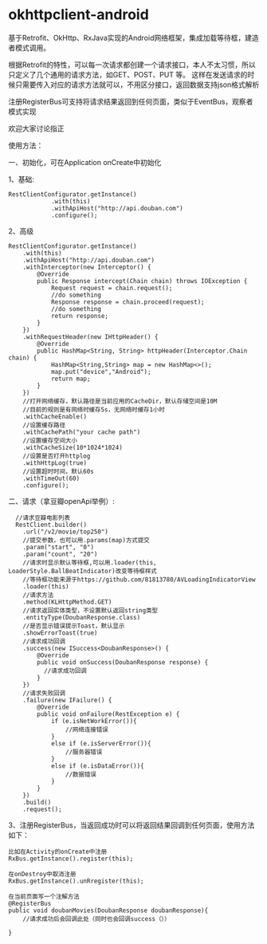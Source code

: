 # okhttpclient-android
基于Retrofit、OkHttp、RxJava实现的Android网络框架，集成加载等待框，建造者模式调用。

根据Retrofit的特性，可以每一次请求都创建一个请求接口，本人不太习惯，所以只定义了几个通用的请求方法，如GET、POST、PUT 等。
这样在发送请求的时候只需要传入对应的请求方法就可以，不用区分接口，返回数据支持json格式解析

注册RegisterBus可支持将请求结果返回到任何页面，类似于EventBus，观察者模式实现

欢迎大家讨论指正

使用方法：

一、初始化，可在Application onCreate中初始化

1、基础:

    RestClientConfigurator.getInstance()
                .with(this)
                .withApiHost("http://api.douban.com")
                .configure();

2、高级

    RestClientConfigurator.getInstance()
        .with(this)
        .withApiHost("http://api.douban.com")
        .withInterceptor(new Interceptor() {
            @Override
            public Response intercept(Chain chain) throws IOException {
                Request request = chain.request();
                //do something
                Response response = chain.proceed(request);
                //do something
                return response;
            }
        })
        .withRequestHeader(new IHttpHeader() {
            @Override
            public HashMap<String, String> httpHeader(Interceptor.Chain chain) {
                HashMap<String,String> map = new HashMap<>();
                map.put("device","Android");
                return map;
            }
        })
        //打开网络缓存，默认路径是当前应用的CacheDir，默认存储空间是10M
        //目前的规则是有网络时缓存5s，无网络时缓存1小时
        .withCacheEnable()
        //设置缓存路径
        .withCachePath("your cache path")
        //设置缓存空间大小
        .withCacheSize(10*1024*1024)
        //设置是否打开httplog
        .withHttpLog(true)
        //设置超时时间，默认60s
        .withTimeOut(60)
        .configure();
        
二、请求（拿豆瓣openApi举例）:

      //请求豆瓣电影列表
      RestClient.builder()
        .url("/v2/movie/top250")
        //提交参数，也可以用.params(map)方式提交
        .param("start", "0")
        .param("count", "20")
        //请求时显示默认等待框,可以用.loader(this, LoaderStyle.BallBeatIndicator)改变等待框样式
        //等待框功能来源于https://github.com/81813780/AVLoadingIndicatorView
        .loader(this)
        //请求方法
        .method(KLHttpMethod.GET)
        //请求返回实体类型，不设置默认返回string类型
        .entityType(DoubanResponse.class)
        //是否显示错误提示Toast，默认显示
        .showErrorToast(true)
        //请求成功回调
        .success(new ISuccess<DoubanResponse>() {
            @Override
            public void onSuccess(DoubanResponse response) {
              //请求成功回调
            }
        })
        //请求失败回调
        .failure(new IFailure() {
            @Override
            public void onFailure(RestException e) {
                if (e.isNetWorkError()){
                    //网络连接错误
                }
                else if (e.isServerError()){
                    //服务器错误
                }
                else if (e.isDataError()){
                    //数据错误
                }
            }
        })
        .build()
        .request();
 
3、注册RegisterBus，当返回成功时可以将返回结果回调到任何页面，使用方法如下：
    
    比如在Activity的onCreate中注册
    RxBus.getInstance().register(this);
    
    在onDestroy中取消注册
    RxBus.getInstance().unRregister(this);
    
    在当前页面写一个注解方法
    @RegisterBus
    public void doubanMovies(DoubanResponse doubanResponse){
        //请求成功后会回调此处（同时也会回调success（））
        
    }
